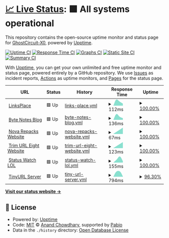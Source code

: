 # [📈 Live Status](https://demo.upptime.js.org): <!--live status--> **🟩 All systems operational**

This repository contains the open-source uptime monitor and status page for [GhostCircuit-X0](https://demo.upptime.js.org), powered by [Upptime](https://github.com/upptime/upptime).

[![Uptime CI](https://github.com/GhostCircuit-X0/Uptime-Status/workflows/Uptime%20CI/badge.svg)](https://github.com/GhostCircuit-X0/Uptime-Status/actions?query=workflow%3A%22Uptime+CI%22)
[![Response Time CI](https://github.com/GhostCircuit-X0/Uptime-Status/workflows/Response%20Time%20CI/badge.svg)](https://github.com/GhostCircuit-X0/Uptime-Status/actions?query=workflow%3A%22Response+Time+CI%22)
[![Graphs CI](https://github.com/GhostCircuit-X0/Uptime-Status/workflows/Graphs%20CI/badge.svg)](https://github.com/GhostCircuit-X0/Uptime-Status/actions?query=workflow%3A%22Graphs+CI%22)
[![Static Site CI](https://github.com/GhostCircuit-X0/Uptime-Status/workflows/Static%20Site%20CI/badge.svg)](https://github.com/GhostCircuit-X0/Uptime-Status/actions?query=workflow%3A%22Static+Site+CI%22)
[![Summary CI](https://github.com/GhostCircuit-X0/Uptime-Status/workflows/Summary%20CI/badge.svg)](https://github.com/GhostCircuit-X0/Uptime-Status/actions?query=workflow%3A%22Summary+CI%22)

With [Upptime](https://upptime.js.org), you can get your own unlimited and free uptime monitor and status page, powered entirely by a GitHub repository. We use [Issues](https://github.com/GhostCircuit-X0/Uptime-Status/issues) as incident reports, [Actions](https://github.com/GhostCircuit-X0/Uptime-Status/actions) as uptime monitors, and [Pages](https://demo.upptime.js.org) for the status page.

<!--start: status pages-->
<!-- This summary is generated by Upptime (https://github.com/upptime/upptime) -->
<!-- Do not edit this manually, your changes will be overwritten -->
<!-- prettier-ignore -->
| URL | Status | History | Response Time | Uptime |
| --- | ------ | ------- | ------------- | ------ |
| <img alt="" src="https://icons.duckduckgo.com/ip3/linksplace.vercel.app.ico" height="13"> [LinksPlace](https://linksplace.vercel.app) | 🟩 Up | [links-place.yml](https://github.com/GhostCircuit-X0/Uptime-Status/commits/HEAD/history/links-place.yml) | <details><summary><img alt="Response time graph" src="./graphs/links-place/response-time-week.png" height="20"> 112ms</summary><br><a href="https://GhostCircuit-X0.github.io/Uptime-Status/history/links-place"><img alt="Response time 112" src="https://img.shields.io/endpoint?url=https%3A%2F%2Fraw.githubusercontent.com%2FGhostCircuit-X0%2FUptime-Status%2FHEAD%2Fapi%2Flinks-place%2Fresponse-time.json"></a><br><a href="https://GhostCircuit-X0.github.io/Uptime-Status/history/links-place"><img alt="24-hour response time 112" src="https://img.shields.io/endpoint?url=https%3A%2F%2Fraw.githubusercontent.com%2FGhostCircuit-X0%2FUptime-Status%2FHEAD%2Fapi%2Flinks-place%2Fresponse-time-day.json"></a><br><a href="https://GhostCircuit-X0.github.io/Uptime-Status/history/links-place"><img alt="7-day response time 112" src="https://img.shields.io/endpoint?url=https%3A%2F%2Fraw.githubusercontent.com%2FGhostCircuit-X0%2FUptime-Status%2FHEAD%2Fapi%2Flinks-place%2Fresponse-time-week.json"></a><br><a href="https://GhostCircuit-X0.github.io/Uptime-Status/history/links-place"><img alt="30-day response time 112" src="https://img.shields.io/endpoint?url=https%3A%2F%2Fraw.githubusercontent.com%2FGhostCircuit-X0%2FUptime-Status%2FHEAD%2Fapi%2Flinks-place%2Fresponse-time-month.json"></a><br><a href="https://GhostCircuit-X0.github.io/Uptime-Status/history/links-place"><img alt="1-year response time 112" src="https://img.shields.io/endpoint?url=https%3A%2F%2Fraw.githubusercontent.com%2FGhostCircuit-X0%2FUptime-Status%2FHEAD%2Fapi%2Flinks-place%2Fresponse-time-year.json"></a></details> | <details><summary><a href="https://GhostCircuit-X0.github.io/Uptime-Status/history/links-place">100.00%</a></summary><a href="https://GhostCircuit-X0.github.io/Uptime-Status/history/links-place"><img alt="All-time uptime 100.00%" src="https://img.shields.io/endpoint?url=https%3A%2F%2Fraw.githubusercontent.com%2FGhostCircuit-X0%2FUptime-Status%2FHEAD%2Fapi%2Flinks-place%2Fuptime.json"></a><br><a href="https://GhostCircuit-X0.github.io/Uptime-Status/history/links-place"><img alt="24-hour uptime 100.00%" src="https://img.shields.io/endpoint?url=https%3A%2F%2Fraw.githubusercontent.com%2FGhostCircuit-X0%2FUptime-Status%2FHEAD%2Fapi%2Flinks-place%2Fuptime-day.json"></a><br><a href="https://GhostCircuit-X0.github.io/Uptime-Status/history/links-place"><img alt="7-day uptime 100.00%" src="https://img.shields.io/endpoint?url=https%3A%2F%2Fraw.githubusercontent.com%2FGhostCircuit-X0%2FUptime-Status%2FHEAD%2Fapi%2Flinks-place%2Fuptime-week.json"></a><br><a href="https://GhostCircuit-X0.github.io/Uptime-Status/history/links-place"><img alt="30-day uptime 100.00%" src="https://img.shields.io/endpoint?url=https%3A%2F%2Fraw.githubusercontent.com%2FGhostCircuit-X0%2FUptime-Status%2FHEAD%2Fapi%2Flinks-place%2Fuptime-month.json"></a><br><a href="https://GhostCircuit-X0.github.io/Uptime-Status/history/links-place"><img alt="1-year uptime 100.00%" src="https://img.shields.io/endpoint?url=https%3A%2F%2Fraw.githubusercontent.com%2FGhostCircuit-X0%2FUptime-Status%2FHEAD%2Fapi%2Flinks-place%2Fuptime-year.json"></a></details>
| <img alt="" src="https://icons.duckduckgo.com/ip3/byte-notes-blog.vercel.app.ico" height="13"> [Byte Notes Blog](https://byte-notes-blog.vercel.app) | 🟩 Up | [byte-notes-blog.yml](https://github.com/GhostCircuit-X0/Uptime-Status/commits/HEAD/history/byte-notes-blog.yml) | <details><summary><img alt="Response time graph" src="./graphs/byte-notes-blog/response-time-week.png" height="20"> 136ms</summary><br><a href="https://GhostCircuit-X0.github.io/Uptime-Status/history/byte-notes-blog"><img alt="Response time 136" src="https://img.shields.io/endpoint?url=https%3A%2F%2Fraw.githubusercontent.com%2FGhostCircuit-X0%2FUptime-Status%2FHEAD%2Fapi%2Fbyte-notes-blog%2Fresponse-time.json"></a><br><a href="https://GhostCircuit-X0.github.io/Uptime-Status/history/byte-notes-blog"><img alt="24-hour response time 136" src="https://img.shields.io/endpoint?url=https%3A%2F%2Fraw.githubusercontent.com%2FGhostCircuit-X0%2FUptime-Status%2FHEAD%2Fapi%2Fbyte-notes-blog%2Fresponse-time-day.json"></a><br><a href="https://GhostCircuit-X0.github.io/Uptime-Status/history/byte-notes-blog"><img alt="7-day response time 136" src="https://img.shields.io/endpoint?url=https%3A%2F%2Fraw.githubusercontent.com%2FGhostCircuit-X0%2FUptime-Status%2FHEAD%2Fapi%2Fbyte-notes-blog%2Fresponse-time-week.json"></a><br><a href="https://GhostCircuit-X0.github.io/Uptime-Status/history/byte-notes-blog"><img alt="30-day response time 136" src="https://img.shields.io/endpoint?url=https%3A%2F%2Fraw.githubusercontent.com%2FGhostCircuit-X0%2FUptime-Status%2FHEAD%2Fapi%2Fbyte-notes-blog%2Fresponse-time-month.json"></a><br><a href="https://GhostCircuit-X0.github.io/Uptime-Status/history/byte-notes-blog"><img alt="1-year response time 136" src="https://img.shields.io/endpoint?url=https%3A%2F%2Fraw.githubusercontent.com%2FGhostCircuit-X0%2FUptime-Status%2FHEAD%2Fapi%2Fbyte-notes-blog%2Fresponse-time-year.json"></a></details> | <details><summary><a href="https://GhostCircuit-X0.github.io/Uptime-Status/history/byte-notes-blog">100.00%</a></summary><a href="https://GhostCircuit-X0.github.io/Uptime-Status/history/byte-notes-blog"><img alt="All-time uptime 100.00%" src="https://img.shields.io/endpoint?url=https%3A%2F%2Fraw.githubusercontent.com%2FGhostCircuit-X0%2FUptime-Status%2FHEAD%2Fapi%2Fbyte-notes-blog%2Fuptime.json"></a><br><a href="https://GhostCircuit-X0.github.io/Uptime-Status/history/byte-notes-blog"><img alt="24-hour uptime 100.00%" src="https://img.shields.io/endpoint?url=https%3A%2F%2Fraw.githubusercontent.com%2FGhostCircuit-X0%2FUptime-Status%2FHEAD%2Fapi%2Fbyte-notes-blog%2Fuptime-day.json"></a><br><a href="https://GhostCircuit-X0.github.io/Uptime-Status/history/byte-notes-blog"><img alt="7-day uptime 100.00%" src="https://img.shields.io/endpoint?url=https%3A%2F%2Fraw.githubusercontent.com%2FGhostCircuit-X0%2FUptime-Status%2FHEAD%2Fapi%2Fbyte-notes-blog%2Fuptime-week.json"></a><br><a href="https://GhostCircuit-X0.github.io/Uptime-Status/history/byte-notes-blog"><img alt="30-day uptime 100.00%" src="https://img.shields.io/endpoint?url=https%3A%2F%2Fraw.githubusercontent.com%2FGhostCircuit-X0%2FUptime-Status%2FHEAD%2Fapi%2Fbyte-notes-blog%2Fuptime-month.json"></a><br><a href="https://GhostCircuit-X0.github.io/Uptime-Status/history/byte-notes-blog"><img alt="1-year uptime 100.00%" src="https://img.shields.io/endpoint?url=https%3A%2F%2Fraw.githubusercontent.com%2FGhostCircuit-X0%2FUptime-Status%2FHEAD%2Fapi%2Fbyte-notes-blog%2Fuptime-year.json"></a></details>
| <img alt="" src="https://icons.duckduckgo.com/ip3/nova-repacks.vercel.app.ico" height="13"> [Nova Repacks Website](https://nova-repacks.vercel.app) | 🟩 Up | [nova-repacks-website.yml](https://github.com/GhostCircuit-X0/Uptime-Status/commits/HEAD/history/nova-repacks-website.yml) | <details><summary><img alt="Response time graph" src="./graphs/nova-repacks-website/response-time-week.png" height="20"> 67ms</summary><br><a href="https://GhostCircuit-X0.github.io/Uptime-Status/history/nova-repacks-website"><img alt="Response time 67" src="https://img.shields.io/endpoint?url=https%3A%2F%2Fraw.githubusercontent.com%2FGhostCircuit-X0%2FUptime-Status%2FHEAD%2Fapi%2Fnova-repacks-website%2Fresponse-time.json"></a><br><a href="https://GhostCircuit-X0.github.io/Uptime-Status/history/nova-repacks-website"><img alt="24-hour response time 67" src="https://img.shields.io/endpoint?url=https%3A%2F%2Fraw.githubusercontent.com%2FGhostCircuit-X0%2FUptime-Status%2FHEAD%2Fapi%2Fnova-repacks-website%2Fresponse-time-day.json"></a><br><a href="https://GhostCircuit-X0.github.io/Uptime-Status/history/nova-repacks-website"><img alt="7-day response time 67" src="https://img.shields.io/endpoint?url=https%3A%2F%2Fraw.githubusercontent.com%2FGhostCircuit-X0%2FUptime-Status%2FHEAD%2Fapi%2Fnova-repacks-website%2Fresponse-time-week.json"></a><br><a href="https://GhostCircuit-X0.github.io/Uptime-Status/history/nova-repacks-website"><img alt="30-day response time 67" src="https://img.shields.io/endpoint?url=https%3A%2F%2Fraw.githubusercontent.com%2FGhostCircuit-X0%2FUptime-Status%2FHEAD%2Fapi%2Fnova-repacks-website%2Fresponse-time-month.json"></a><br><a href="https://GhostCircuit-X0.github.io/Uptime-Status/history/nova-repacks-website"><img alt="1-year response time 67" src="https://img.shields.io/endpoint?url=https%3A%2F%2Fraw.githubusercontent.com%2FGhostCircuit-X0%2FUptime-Status%2FHEAD%2Fapi%2Fnova-repacks-website%2Fresponse-time-year.json"></a></details> | <details><summary><a href="https://GhostCircuit-X0.github.io/Uptime-Status/history/nova-repacks-website">100.00%</a></summary><a href="https://GhostCircuit-X0.github.io/Uptime-Status/history/nova-repacks-website"><img alt="All-time uptime 100.00%" src="https://img.shields.io/endpoint?url=https%3A%2F%2Fraw.githubusercontent.com%2FGhostCircuit-X0%2FUptime-Status%2FHEAD%2Fapi%2Fnova-repacks-website%2Fuptime.json"></a><br><a href="https://GhostCircuit-X0.github.io/Uptime-Status/history/nova-repacks-website"><img alt="24-hour uptime 100.00%" src="https://img.shields.io/endpoint?url=https%3A%2F%2Fraw.githubusercontent.com%2FGhostCircuit-X0%2FUptime-Status%2FHEAD%2Fapi%2Fnova-repacks-website%2Fuptime-day.json"></a><br><a href="https://GhostCircuit-X0.github.io/Uptime-Status/history/nova-repacks-website"><img alt="7-day uptime 100.00%" src="https://img.shields.io/endpoint?url=https%3A%2F%2Fraw.githubusercontent.com%2FGhostCircuit-X0%2FUptime-Status%2FHEAD%2Fapi%2Fnova-repacks-website%2Fuptime-week.json"></a><br><a href="https://GhostCircuit-X0.github.io/Uptime-Status/history/nova-repacks-website"><img alt="30-day uptime 100.00%" src="https://img.shields.io/endpoint?url=https%3A%2F%2Fraw.githubusercontent.com%2FGhostCircuit-X0%2FUptime-Status%2FHEAD%2Fapi%2Fnova-repacks-website%2Fuptime-month.json"></a><br><a href="https://GhostCircuit-X0.github.io/Uptime-Status/history/nova-repacks-website"><img alt="1-year uptime 100.00%" src="https://img.shields.io/endpoint?url=https%3A%2F%2Fraw.githubusercontent.com%2FGhostCircuit-X0%2FUptime-Status%2FHEAD%2Fapi%2Fnova-repacks-website%2Fuptime-year.json"></a></details>
| <img alt="" src="https://icons.duckduckgo.com/ip3/trim-url-eight.vercel.app.ico" height="13"> [Trim URL Eight Website](https://trim-url-eight.vercel.app) | 🟩 Up | [trim-url-eight-website.yml](https://github.com/GhostCircuit-X0/Uptime-Status/commits/HEAD/history/trim-url-eight-website.yml) | <details><summary><img alt="Response time graph" src="./graphs/trim-url-eight-website/response-time-week.png" height="20"> 123ms</summary><br><a href="https://GhostCircuit-X0.github.io/Uptime-Status/history/trim-url-eight-website"><img alt="Response time 123" src="https://img.shields.io/endpoint?url=https%3A%2F%2Fraw.githubusercontent.com%2FGhostCircuit-X0%2FUptime-Status%2FHEAD%2Fapi%2Ftrim-url-eight-website%2Fresponse-time.json"></a><br><a href="https://GhostCircuit-X0.github.io/Uptime-Status/history/trim-url-eight-website"><img alt="24-hour response time 123" src="https://img.shields.io/endpoint?url=https%3A%2F%2Fraw.githubusercontent.com%2FGhostCircuit-X0%2FUptime-Status%2FHEAD%2Fapi%2Ftrim-url-eight-website%2Fresponse-time-day.json"></a><br><a href="https://GhostCircuit-X0.github.io/Uptime-Status/history/trim-url-eight-website"><img alt="7-day response time 123" src="https://img.shields.io/endpoint?url=https%3A%2F%2Fraw.githubusercontent.com%2FGhostCircuit-X0%2FUptime-Status%2FHEAD%2Fapi%2Ftrim-url-eight-website%2Fresponse-time-week.json"></a><br><a href="https://GhostCircuit-X0.github.io/Uptime-Status/history/trim-url-eight-website"><img alt="30-day response time 123" src="https://img.shields.io/endpoint?url=https%3A%2F%2Fraw.githubusercontent.com%2FGhostCircuit-X0%2FUptime-Status%2FHEAD%2Fapi%2Ftrim-url-eight-website%2Fresponse-time-month.json"></a><br><a href="https://GhostCircuit-X0.github.io/Uptime-Status/history/trim-url-eight-website"><img alt="1-year response time 123" src="https://img.shields.io/endpoint?url=https%3A%2F%2Fraw.githubusercontent.com%2FGhostCircuit-X0%2FUptime-Status%2FHEAD%2Fapi%2Ftrim-url-eight-website%2Fresponse-time-year.json"></a></details> | <details><summary><a href="https://GhostCircuit-X0.github.io/Uptime-Status/history/trim-url-eight-website">100.00%</a></summary><a href="https://GhostCircuit-X0.github.io/Uptime-Status/history/trim-url-eight-website"><img alt="All-time uptime 100.00%" src="https://img.shields.io/endpoint?url=https%3A%2F%2Fraw.githubusercontent.com%2FGhostCircuit-X0%2FUptime-Status%2FHEAD%2Fapi%2Ftrim-url-eight-website%2Fuptime.json"></a><br><a href="https://GhostCircuit-X0.github.io/Uptime-Status/history/trim-url-eight-website"><img alt="24-hour uptime 100.00%" src="https://img.shields.io/endpoint?url=https%3A%2F%2Fraw.githubusercontent.com%2FGhostCircuit-X0%2FUptime-Status%2FHEAD%2Fapi%2Ftrim-url-eight-website%2Fuptime-day.json"></a><br><a href="https://GhostCircuit-X0.github.io/Uptime-Status/history/trim-url-eight-website"><img alt="7-day uptime 100.00%" src="https://img.shields.io/endpoint?url=https%3A%2F%2Fraw.githubusercontent.com%2FGhostCircuit-X0%2FUptime-Status%2FHEAD%2Fapi%2Ftrim-url-eight-website%2Fuptime-week.json"></a><br><a href="https://GhostCircuit-X0.github.io/Uptime-Status/history/trim-url-eight-website"><img alt="30-day uptime 100.00%" src="https://img.shields.io/endpoint?url=https%3A%2F%2Fraw.githubusercontent.com%2FGhostCircuit-X0%2FUptime-Status%2FHEAD%2Fapi%2Ftrim-url-eight-website%2Fuptime-month.json"></a><br><a href="https://GhostCircuit-X0.github.io/Uptime-Status/history/trim-url-eight-website"><img alt="1-year uptime 100.00%" src="https://img.shields.io/endpoint?url=https%3A%2F%2Fraw.githubusercontent.com%2FGhostCircuit-X0%2FUptime-Status%2FHEAD%2Fapi%2Ftrim-url-eight-website%2Fuptime-year.json"></a></details>
| <img alt="" src="https://icons.duckduckgo.com/ip3/status-watch-lol.vercel.app.ico" height="13"> [Status Watch LOL](https://status-watch-lol.vercel.app) | 🟩 Up | [status-watch-lol.yml](https://github.com/GhostCircuit-X0/Uptime-Status/commits/HEAD/history/status-watch-lol.yml) | <details><summary><img alt="Response time graph" src="./graphs/status-watch-lol/response-time-week.png" height="20"> 155ms</summary><br><a href="https://GhostCircuit-X0.github.io/Uptime-Status/history/status-watch-lol"><img alt="Response time 155" src="https://img.shields.io/endpoint?url=https%3A%2F%2Fraw.githubusercontent.com%2FGhostCircuit-X0%2FUptime-Status%2FHEAD%2Fapi%2Fstatus-watch-lol%2Fresponse-time.json"></a><br><a href="https://GhostCircuit-X0.github.io/Uptime-Status/history/status-watch-lol"><img alt="24-hour response time 155" src="https://img.shields.io/endpoint?url=https%3A%2F%2Fraw.githubusercontent.com%2FGhostCircuit-X0%2FUptime-Status%2FHEAD%2Fapi%2Fstatus-watch-lol%2Fresponse-time-day.json"></a><br><a href="https://GhostCircuit-X0.github.io/Uptime-Status/history/status-watch-lol"><img alt="7-day response time 155" src="https://img.shields.io/endpoint?url=https%3A%2F%2Fraw.githubusercontent.com%2FGhostCircuit-X0%2FUptime-Status%2FHEAD%2Fapi%2Fstatus-watch-lol%2Fresponse-time-week.json"></a><br><a href="https://GhostCircuit-X0.github.io/Uptime-Status/history/status-watch-lol"><img alt="30-day response time 155" src="https://img.shields.io/endpoint?url=https%3A%2F%2Fraw.githubusercontent.com%2FGhostCircuit-X0%2FUptime-Status%2FHEAD%2Fapi%2Fstatus-watch-lol%2Fresponse-time-month.json"></a><br><a href="https://GhostCircuit-X0.github.io/Uptime-Status/history/status-watch-lol"><img alt="1-year response time 155" src="https://img.shields.io/endpoint?url=https%3A%2F%2Fraw.githubusercontent.com%2FGhostCircuit-X0%2FUptime-Status%2FHEAD%2Fapi%2Fstatus-watch-lol%2Fresponse-time-year.json"></a></details> | <details><summary><a href="https://GhostCircuit-X0.github.io/Uptime-Status/history/status-watch-lol">100.00%</a></summary><a href="https://GhostCircuit-X0.github.io/Uptime-Status/history/status-watch-lol"><img alt="All-time uptime 100.00%" src="https://img.shields.io/endpoint?url=https%3A%2F%2Fraw.githubusercontent.com%2FGhostCircuit-X0%2FUptime-Status%2FHEAD%2Fapi%2Fstatus-watch-lol%2Fuptime.json"></a><br><a href="https://GhostCircuit-X0.github.io/Uptime-Status/history/status-watch-lol"><img alt="24-hour uptime 100.00%" src="https://img.shields.io/endpoint?url=https%3A%2F%2Fraw.githubusercontent.com%2FGhostCircuit-X0%2FUptime-Status%2FHEAD%2Fapi%2Fstatus-watch-lol%2Fuptime-day.json"></a><br><a href="https://GhostCircuit-X0.github.io/Uptime-Status/history/status-watch-lol"><img alt="7-day uptime 100.00%" src="https://img.shields.io/endpoint?url=https%3A%2F%2Fraw.githubusercontent.com%2FGhostCircuit-X0%2FUptime-Status%2FHEAD%2Fapi%2Fstatus-watch-lol%2Fuptime-week.json"></a><br><a href="https://GhostCircuit-X0.github.io/Uptime-Status/history/status-watch-lol"><img alt="30-day uptime 100.00%" src="https://img.shields.io/endpoint?url=https%3A%2F%2Fraw.githubusercontent.com%2FGhostCircuit-X0%2FUptime-Status%2FHEAD%2Fapi%2Fstatus-watch-lol%2Fuptime-month.json"></a><br><a href="https://GhostCircuit-X0.github.io/Uptime-Status/history/status-watch-lol"><img alt="1-year uptime 100.00%" src="https://img.shields.io/endpoint?url=https%3A%2F%2Fraw.githubusercontent.com%2FGhostCircuit-X0%2FUptime-Status%2FHEAD%2Fapi%2Fstatus-watch-lol%2Fuptime-year.json"></a></details>
| <img alt="" src="https://icons.duckduckgo.com/ip3/tinyurl-server.deno.dev.ico" height="13"> [TinyURL Server](https://tinyurl-server.deno.dev) | 🟩 Up | [tiny-url-server.yml](https://github.com/GhostCircuit-X0/Uptime-Status/commits/HEAD/history/tiny-url-server.yml) | <details><summary><img alt="Response time graph" src="./graphs/tiny-url-server/response-time-week.png" height="20"> 794ms</summary><br><a href="https://GhostCircuit-X0.github.io/Uptime-Status/history/tiny-url-server"><img alt="Response time 794" src="https://img.shields.io/endpoint?url=https%3A%2F%2Fraw.githubusercontent.com%2FGhostCircuit-X0%2FUptime-Status%2FHEAD%2Fapi%2Ftiny-url-server%2Fresponse-time.json"></a><br><a href="https://GhostCircuit-X0.github.io/Uptime-Status/history/tiny-url-server"><img alt="24-hour response time 794" src="https://img.shields.io/endpoint?url=https%3A%2F%2Fraw.githubusercontent.com%2FGhostCircuit-X0%2FUptime-Status%2FHEAD%2Fapi%2Ftiny-url-server%2Fresponse-time-day.json"></a><br><a href="https://GhostCircuit-X0.github.io/Uptime-Status/history/tiny-url-server"><img alt="7-day response time 794" src="https://img.shields.io/endpoint?url=https%3A%2F%2Fraw.githubusercontent.com%2FGhostCircuit-X0%2FUptime-Status%2FHEAD%2Fapi%2Ftiny-url-server%2Fresponse-time-week.json"></a><br><a href="https://GhostCircuit-X0.github.io/Uptime-Status/history/tiny-url-server"><img alt="30-day response time 794" src="https://img.shields.io/endpoint?url=https%3A%2F%2Fraw.githubusercontent.com%2FGhostCircuit-X0%2FUptime-Status%2FHEAD%2Fapi%2Ftiny-url-server%2Fresponse-time-month.json"></a><br><a href="https://GhostCircuit-X0.github.io/Uptime-Status/history/tiny-url-server"><img alt="1-year response time 794" src="https://img.shields.io/endpoint?url=https%3A%2F%2Fraw.githubusercontent.com%2FGhostCircuit-X0%2FUptime-Status%2FHEAD%2Fapi%2Ftiny-url-server%2Fresponse-time-year.json"></a></details> | <details><summary><a href="https://GhostCircuit-X0.github.io/Uptime-Status/history/tiny-url-server">96.30%</a></summary><a href="https://GhostCircuit-X0.github.io/Uptime-Status/history/tiny-url-server"><img alt="All-time uptime 96.30%" src="https://img.shields.io/endpoint?url=https%3A%2F%2Fraw.githubusercontent.com%2FGhostCircuit-X0%2FUptime-Status%2FHEAD%2Fapi%2Ftiny-url-server%2Fuptime.json"></a><br><a href="https://GhostCircuit-X0.github.io/Uptime-Status/history/tiny-url-server"><img alt="24-hour uptime 96.30%" src="https://img.shields.io/endpoint?url=https%3A%2F%2Fraw.githubusercontent.com%2FGhostCircuit-X0%2FUptime-Status%2FHEAD%2Fapi%2Ftiny-url-server%2Fuptime-day.json"></a><br><a href="https://GhostCircuit-X0.github.io/Uptime-Status/history/tiny-url-server"><img alt="7-day uptime 96.30%" src="https://img.shields.io/endpoint?url=https%3A%2F%2Fraw.githubusercontent.com%2FGhostCircuit-X0%2FUptime-Status%2FHEAD%2Fapi%2Ftiny-url-server%2Fuptime-week.json"></a><br><a href="https://GhostCircuit-X0.github.io/Uptime-Status/history/tiny-url-server"><img alt="30-day uptime 96.30%" src="https://img.shields.io/endpoint?url=https%3A%2F%2Fraw.githubusercontent.com%2FGhostCircuit-X0%2FUptime-Status%2FHEAD%2Fapi%2Ftiny-url-server%2Fuptime-month.json"></a><br><a href="https://GhostCircuit-X0.github.io/Uptime-Status/history/tiny-url-server"><img alt="1-year uptime 96.30%" src="https://img.shields.io/endpoint?url=https%3A%2F%2Fraw.githubusercontent.com%2FGhostCircuit-X0%2FUptime-Status%2FHEAD%2Fapi%2Ftiny-url-server%2Fuptime-year.json"></a></details>

<!--end: status pages-->

[**Visit our status website →**](https://demo.upptime.js.org)

## 📄 License

- Powered by: [Upptime](https://github.com/upptime/upptime)
- Code: [MIT](./LICENSE) © [Anand Chowdhary](https://anandchowdhary.com), supported by [Pabio](https://pabio.com)
- Data in the `./history` directory: [Open Database License](https://opendatacommons.org/licenses/odbl/1-0/)

